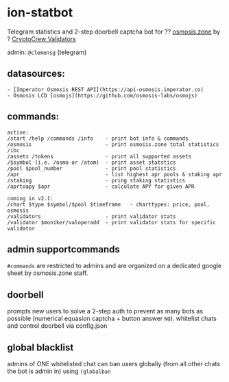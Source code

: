 # ion-statbot
Telegram statistics and 2-step doorbell captcha bot for ?? [osmosis.zone](https://osmosis.zone) by ? [CryptoCrew Validators](https://ccvalidators.com)

admin: `@clemensg` (telegram)

## datasources: 
```
- [Imperator Osmosis REST API](https://api-osmosis.imperator.co)
- Osmosis LCD [osmojs](https://github.com/osmosis-labs/osmojs)
```

## commands:
```
active:
/start /help /commands /info	- print bot info & commands
/osmosis						- print osmosis.zone total statistics
/ibc
/assets /tokens					- print all supported assets
/$symbol (i.e. /osmo or /atom)	- print asset statstics
/pool $pool_number				- print pool statistics
/apr							- list highest apr pools & staking apr
/staking						- pring staking statistics
/aprtoapy $apr					- calculate APY for given APR

coming in v2.1:
/chart $type $symbol/$pool $timeframe	- charttypes: price, pool, osmosis
/validators						- print validator stats
/validator $moniker/valoperadd	- print validator stats for specific validator
```

## admin supportcommands
`#commands` are restricted to admins and are organized on a dedicated google sheet by osmosis.zone staff.

## doorbell
prompts new users to solve a 2-step auth to prevent as many bots as possible (numerical equasion captcha + button answer `NO`).
whitelist chats and control doorbell via config.json

## global blacklist
admins of ONE whitelisted chat can ban users globally (from all other chats the bot is admin in) using `!globalban`